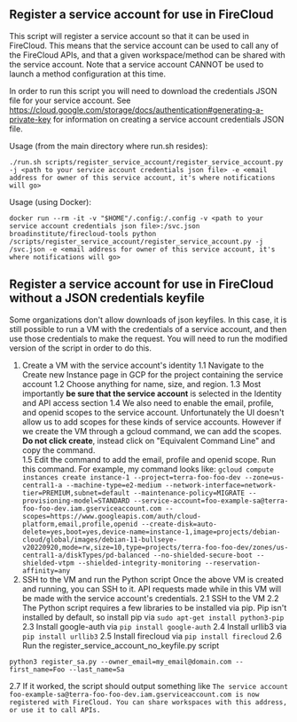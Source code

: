 ## Register a service account for use in FireCloud
This script will register a service account so that it can be used in FireCloud.  This means that the service account can be used to call any of the FireCloud APIs, and that a given workspace/method can be shared with the service account.  Note that a service account CANNOT be used to launch a method configuration at this time.

In order to run this script you will need to download the credentials JSON file for your service account.  See https://cloud.google.com/storage/docs/authentication#generating-a-private-key for information on creating a service account credentials JSON file.

Usage (from the main directory where run.sh resides):

```./run.sh scripts/register_service_account/register_service_account.py -j <path to your service account credentials json file> -e <email address for owner of this service account, it's where notifications will go>```

Usage (using Docker):

```docker run --rm -it -v "$HOME"/.config:/.config -v <path to your service account credentials json file>:/svc.json broadinstitute/firecloud-tools python /scripts/register_service_account/register_service_account.py -j /svc.json -e <email address for owner of this service account, it's where notifications will go>```

## Register a service account for use in FireCloud without a JSON credentials keyfile
Some organizations don't allow downloads of json keyfiles. In this case, it is still possible to run a VM with the credentials of a service account, and then use those credentials to make the request. You will need to run the modified version of the script in order to do this.

1. Create a VM with the service account's identity
1.1 Navigate to the Create new Instance page in GCP for the project containing the service account
1.2 Choose anything for name, size, and region. 
1.3 Most importantly **be sure that the service account** is selected in the Identity and API access section
1.4 We also need to enable the email, profile, and openid scopes to the service account. Unfortunately the UI doesn't allow us to add scopes for these kinds of service accounts. However if we create the VM through a gcloud command, we can add the scopes. **Do not click create**, instead click on "Equivalent Command Line" and copy the command.    
1.5  Edit the command to add the email, profile and openid scope. Run this command. For example, my command looks like:
```gcloud compute instances create instance-1 --project=terra-foo-foo-dev --zone=us-central1-a --machine-type=e2-medium --network-interface=network-tier=PREMIUM,subnet=default --maintenance-policy=MIGRATE --provisioning-model=STANDARD --service-account=foo-example-sa@terra-foo-foo-dev.iam.gserviceaccount.com --scopes=https://www.googleapis.com/auth/cloud-platform,email,profile,openid --create-disk=auto-delete=yes,boot=yes,device-name=instance-1,image=projects/debian-cloud/global/images/debian-11-bullseye-v20220920,mode=rw,size=10,type=projects/terra-foo-foo-dev/zones/us-central1-a/diskTypes/pd-balanced --no-shielded-secure-boot --shielded-vtpm --shielded-integrity-monitoring --reservation-affinity=any```
2. SSH to the VM and run the Python script
Once the above VM is created and running, you can SSH to it. API requests made while in this VM will be made with the service account's credentials. 
2.1 SSH to the VM
2.2 The Python script requires a few libraries to be installed via pip. Pip isn't installed by default, so install pip via `sudo apt-get install python3-pip`
2.3 Install google-auth via `pip install google-auth`
2.4 Install urllib3 via `pip install urllib3`
2.5 Install firecloud via `pip install firecloud`
2.6 Run the register_service_account_no_keyfile.py script    
```
python3 register_sa.py --owner_email=my_email@domain.com --first_name=Foo --last_name=Sa
```
2.7  If it worked, the script should output something like
```The service account foo-example-sa@terra-foo-foo-dev.iam.gserviceaccount.com is now registered with FireCloud. You can share workspaces with this address, or use it to call APIs.```

